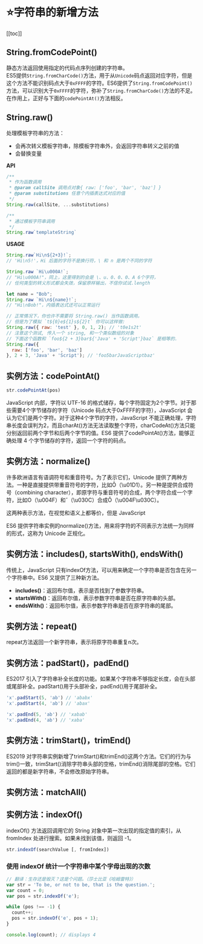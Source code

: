 # :star:字符串的新增方法
[[toc]]
## String.fromCodePoint()
静态方法返回使用指定的代码点序列创建的字符串。   
ES5提供`String.fromCharCode()`方法，用于从`Unicode`码点返回对应字符，但是这个方法不能识别码点大于`0xFFFF`的字符。ES6提供了`String.fromCodePoint()`方法，可以识别大于`0xFFFF`的字符，弥补了`String.fromCharCode()`方法的不足。在作用上，正好与下面的`codePointAt()`方法相反。

## String.raw()
处理模板字符串的方法：
* 会再次转义模板字符串，除模板字符串外，会返回字符串转义之前的值
* 会替换变量

**API**
```js
/**
 * 作为函数调用
 * @param callSite 调用点对象{ raw: ['foo', 'bar', 'baz'] }
 * @param substitutions 任意个内插表达式对应的值
 */
String.raw(callSite, ...substitutions)

/**
 * 通过模板字符串调用
 */
String.raw`templateString`
```
**USAGE**
```js
String.raw`Hi\n${2+3}!`;
// 'Hi\n5!'，Hi 后面的字符不是换行符，\ 和 n 是两个不同的字符

String.raw `Hi\u000A!`;             
// "Hi\u000A!"，同上，这里得到的会是 \、u、0、0、0、A 6个字符，
// 任何类型的转义形式都会失效，保留原样输出，不信你试试.length

let name = "Bob";
String.raw `Hi\n${name}!`;             
// "Hi\nBob!"，内插表达式还可以正常运行

// 正常情况下，你也许不需要将 String.raw() 当作函数调用。
// 但是为了模拟 `t${0}e${1}s${2}t` 你可以这样做:
String.raw({ raw: 'test' }, 0, 1, 2); // 't0e1s2t'
// 注意这个测试, 传入一个 string, 和一个类似数组的对象
// 下面这个函数和 `foo${2 + 3}bar${'Java' + 'Script'}baz` 是相等的.
String.raw({
  raw: ['foo', 'bar', 'baz'] 
}, 2 + 3, 'Java' + 'Script'); // 'foo5barJavaScriptbaz'
```

## 实例方法：codePointAt()
```js
str.codePointAt(pos)
```
JavaScript 内部，字符以 UTF-16 的格式储存，每个字符固定为2个字节。对于那些需要4个字节储存的字符（Unicode 码点大于0xFFFF的字符），JavaScript 会认为它们是两个字符。对于这种4个字节的字符，JavaScript 不能正确处理，字符串长度会误判为2，而且charAt()方法无法读取整个字符，charCodeAt()方法只能分别返回前两个字节和后两个字节的值。ES6 提供了codePointAt()方法，能够正确处理 4 个字节储存的字符，返回一个字符的码点。

## 实例方法：normalize()
许多欧洲语言有语调符号和重音符号。为了表示它们，Unicode 提供了两种方法。一种是直接提供带重音符号的字符，比如Ǒ（\u01D1）。另一种是提供合成符号（combining character），即原字符与重音符号的合成，两个字符合成一个字符，比如O（\u004F）和ˇ（\u030C）合成Ǒ（\u004F\u030C）。

这两种表示方法，在视觉和语义上都等价，但是 JavaScript 

ES6 提供字符串实例的normalize()方法，用来将字符的不同表示方法统一为同样的形式，这称为 Unicode 正规化。
## 实例方法：includes(), startsWith(), endsWith()
传统上，JavaScript 只有indexOf方法，可以用来确定一个字符串是否包含在另一个字符串中。ES6 又提供了三种新方法。

- **includes()**：返回布尔值，表示是否找到了参数字符串。
- **startsWith()**：返回布尔值，表示参数字符串是否在原字符串的头部。
- **endsWith()**：返回布尔值，表示参数字符串是否在原字符串的尾部。

## 实例方法：repeat()
repeat方法返回一个新字符串，表示将原字符串重复n次。

## 实例方法：padStart()，padEnd()
ES2017 引入了字符串补全长度的功能。如果某个字符串不够指定长度，会在头部或尾部补全。padStart()用于头部补全，padEnd()用于尾部补全。
```js
'x'.padStart(5, 'ab') // 'ababx'
'x'.padStart(4, 'ab') // 'abax'

'x'.padEnd(5, 'ab') // 'xabab'
'x'.padEnd(4, 'ab') // 'xaba'
```

## 实例方法：trimStart()，trimEnd()
ES2019 对字符串实例新增了trimStart()和trimEnd()这两个方法。它们的行为与trim()一致，trimStart()消除字符串头部的空格，trimEnd()消除尾部的空格。它们返回的都是新字符串，不会修改原始字符串。

## 实例方法：matchAll()

## 实例方法：indexOf()
indexOf() 方法返回调用它的 String 对象中第一次出现的指定值的索引，从 fromIndex 处进行搜索。如果未找到该值，则返回 -1。
```js
str.indexOf(searchValue [, fromIndex])
```

### 使用 indexOf 统计一个字符串中某个字母出现的次数
```js
// 翻译：生存还是毁灭？这是个问题。（莎士比亚《哈姆雷特》）
var str = 'To be, or not to be, that is the question.';
var count = 0;
var pos = str.indexOf('e');

while (pos !== -1) {
  count++;
  pos = str.indexOf('e', pos + 1);
}

console.log(count); // displays 4
```
